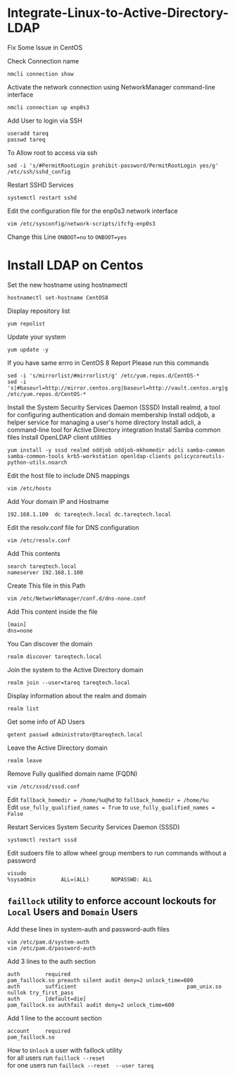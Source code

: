 # Integrate-Linux-to-Active-Directory-LDAP


Fix Some Issue in CentOS



Check Connection name
```
nmcli connection show
```

Activate the network connection using NetworkManager command-line interface
```
nmcli connection up enp0s3
```

Add User to login via SSH
```
useradd tareq
passwd tareq
```

To Allow root to access via ssh
```
sed -i 's/#PermitRootLogin prohibit-password/PermitRootLogin yes/g' /etc/ssh/sshd_config
```


Restart SSHD Services
```
systemctl restart sshd
```

Edit the configuration file for the enp0s3 network interface
```
vim /etc/sysconfig/network-scripts/ifcfg-enp0s3
```

Change this Line `ONBOOT=no` to `ONBOOT=yes`


# Install LDAP on Centos

Set the new hostname using hostnamectl
```
hostnamectl set-hostname CentOS8
```

Display repository list
```
yum repolist
```

Update your system
```
yum update -y
```

If you have same errro in CentOS 8 Report Please run this commands 
```
sed -i 's/mirrorlist/#mirrorlist/g' /etc/yum.repos.d/CentOS-*
sed -i 's|#baseurl=http://mirror.centos.org|baseurl=http://vault.centos.org|g' /etc/yum.repos.d/CentOS-*
```

Install the System Security Services Daemon (SSSD)
Install realmd, a tool for configuring authentication and domain membership
Install oddjob, a helper service for managing a user's home directory
Install adcli, a command-line tool for Active Directory integration
Install Samba common files
Install OpenLDAP client utilities
```
yum install -y sssd realmd oddjob oddjob-mkhomedir adcli samba-common samba-common-tools krb5-workstation openldap-clients policycoreutils-python-utils.noarch
```


Edit the host file to include DNS mappings
```
vim /etc/hosts

```
Add Your domain IP and Hostname 
```
192.168.1.100  dc tareqtech.local dc.tareqtech.local
```


Edit the resolv.conf file for DNS configuration
```
vim /etc/resolv.conf
```
Add This contents
```
search tareqtech.local
nameserver 192.168.1.100
```

Create This file in this Path
```
vim /etc/NetworkManager/conf.d/dns-none.conf
```
Add This content inside the file 
```
[main]
dns=none
```

You Can  discover the domain 
```
realm discover tareqtech.local
```


Join the system to the Active Directory domain
```
realm join --user=tareq tareqtech.local
```


Display information about the realm and domain
```
realm list
```

Get some info of AD Users
```
getent passwd administrator@tareqtech.local
```


Leave the Active Directory domain
```
realm leave
```

Remove Fully qualified domain name (FQDN)
```
vim /etc/sssd/sssd.conf
```
Edit `fallback_homedir = /home/%u@%d` to `fallback_homedir = /home/%u`  
Edit `use_fully_qualified_names = True` to `use_fully_qualified_names = False`  

Restart Services System Security Services Daemon (SSSD)
```
systemctl restart sssd
```

Edit sudoers file to allow wheel group members to run commands without a password
```
visudo
%sysadmin        ALL=(ALL)       NOPASSWD: ALL
```
## `faillock` utility to enforce account lockouts for `Local` Users and `Domain` Users
Add these lines in system-auth and password-auth files 
```
vim /etc/pam.d/system-auth
vim /etc/pam.d/password-auth
```
Add 3 lines to the auth section 
```
auth        required                                     pam_faillock.so preauth silent audit deny=2 unlock_time=600
auth        sufficient                                   pam_unix.so nullok try_first_pass
auth        [default=die]                                pam_faillock.so authfail audit deny=2 unlock_time=600
```
Add 1 line to the account section
```
account     required                                     pam_faillock.so
```

How to `Unlock` a user with faillock utility  
for all users run `faillock --reset`  
for one users run `faillock --reset  --user tareq`  
